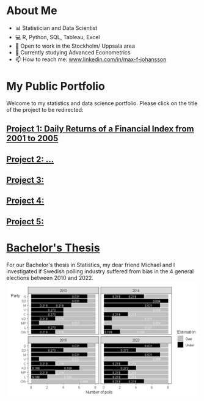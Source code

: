 # About Me
- 📊 Statistician and Data Scientist
- 💻 R, Python, SQL, Tableau, Excel
- 🔭 Open to work in the Stockholm/ Uppsala area
- 🌱 Currently studying Advanced Econometrics
- 📫 How to reach me: www.linkedin.com/in/max-f-johansson

# My Public Portfolio
Welcome to my statistics and data science portfolio. Please click on the title of the project to be redirected:

## [Project 1: Daily Returns of a Financial Index from 2001 to 2005](https://muddaj.github.io/Portfolio-case-1/)

## [Project 2: ... ]()

## [Project 3:]()

## [Project 4:]()

## [Project 5:]()

# [Bachelor's Thesis](https://urn.kb.se/resolve?urn=urn:nbn:se:uu:diva-495793)
For our Bachelor's thesis in Statistics, my dear friend Michael and I investigated if Swedish polling industry suffered from bias in the 4 general elections between 2010 and 2022.
![bachelor](Assets/logo-bachelor.png)
